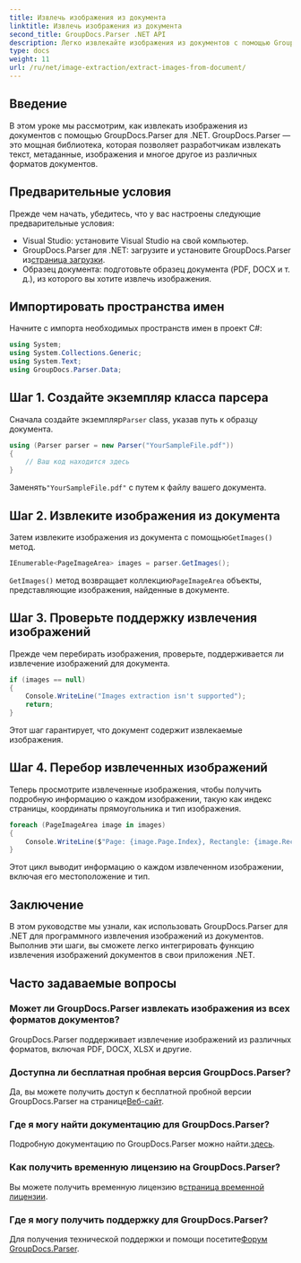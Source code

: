 ```yaml
---
title: Извлечь изображения из документа
linktitle: Извлечь изображения из документа
second_title: GroupDocs.Parser .NET API
description: Легко извлекайте изображения из документов с помощью GroupDocs.Parser для .NET. Ваши возможности обработки документов и эффективное упрощение задач по извлечению изображений.
type: docs
weight: 11
url: /ru/net/image-extraction/extract-images-from-document/
---
```

## Введение
В этом уроке мы рассмотрим, как извлекать изображения из документов с помощью GroupDocs.Parser для .NET. GroupDocs.Parser — это мощная библиотека, которая позволяет разработчикам извлекать текст, метаданные, изображения и многое другое из различных форматов документов.
## Предварительные условия
Прежде чем начать, убедитесь, что у вас настроены следующие предварительные условия:
- Visual Studio: установите Visual Studio на свой компьютер.
-  GroupDocs.Parser для .NET: загрузите и установите GroupDocs.Parser из[страница загрузки](https://releases.groupdocs.com/parser/net/).
- Образец документа: подготовьте образец документа (PDF, DOCX и т. д.), из которого вы хотите извлечь изображения.

## Импортировать пространства имен
Начните с импорта необходимых пространств имен в проект C#:
```csharp
using System;
using System.Collections.Generic;
using System.Text;
using GroupDocs.Parser.Data;
```
## Шаг 1. Создайте экземпляр класса парсера
 Сначала создайте экземпляр`Parser` class, указав путь к образцу документа.
```csharp
using (Parser parser = new Parser("YourSampleFile.pdf"))
{
    // Ваш код находится здесь
}
```
 Заменять`"YourSampleFile.pdf"` с путем к файлу вашего документа.
## Шаг 2. Извлеките изображения из документа
 Затем извлеките изображения из документа с помощью`GetImages()` метод.
```csharp
IEnumerable<PageImageArea> images = parser.GetImages();
```
`GetImages()` метод возвращает коллекцию`PageImageArea` объекты, представляющие изображения, найденные в документе.
## Шаг 3. Проверьте поддержку извлечения изображений
Прежде чем перебирать изображения, проверьте, поддерживается ли извлечение изображений для документа.
```csharp
if (images == null)
{
    Console.WriteLine("Images extraction isn't supported");
    return;
}
```
Этот шаг гарантирует, что документ содержит извлекаемые изображения.
## Шаг 4. Перебор извлеченных изображений
Теперь просмотрите извлеченные изображения, чтобы получить подробную информацию о каждом изображении, такую как индекс страницы, координаты прямоугольника и тип изображения.
```csharp
foreach (PageImageArea image in images)
{
    Console.WriteLine($"Page: {image.Page.Index}, Rectangle: {image.Rectangle}, Type: {image.FileType}");
}
```
Этот цикл выводит информацию о каждом извлеченном изображении, включая его местоположение и тип.

## Заключение
В этом руководстве мы узнали, как использовать GroupDocs.Parser для .NET для программного извлечения изображений из документов. Выполнив эти шаги, вы сможете легко интегрировать функцию извлечения изображений документов в свои приложения .NET.

## Часто задаваемые вопросы
### Может ли GroupDocs.Parser извлекать изображения из всех форматов документов?
GroupDocs.Parser поддерживает извлечение изображений из различных форматов, включая PDF, DOCX, XLSX и другие.
### Доступна ли бесплатная пробная версия GroupDocs.Parser?
 Да, вы можете получить доступ к бесплатной пробной версии GroupDocs.Parser на странице[Веб-сайт](https://releases.groupdocs.com/).
### Где я могу найти документацию для GroupDocs.Parser?
 Подробную документацию по GroupDocs.Parser можно найти.[здесь](https://reference.groupdocs.com/parser/net/).
### Как получить временную лицензию на GroupDocs.Parser?
 Вы можете получить временную лицензию в[страница временной лицензии](https://purchase.groupdocs.com/temporary-license/).
### Где я могу получить поддержку для GroupDocs.Parser?
 Для получения технической поддержки и помощи посетите[Форум GroupDocs.Parser](https://forum.groupdocs.com/c/parser/17).